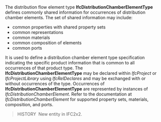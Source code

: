 The distribution flow element type **IfcDistributionChamberElementType** defines commonly shared information for occurrences of distribution chamber elements. The set of shared information may include:

* common properties with shared property sets
* common representations
* common materials
* common composition of elements
* common ports

It is used to define a distribution chamber element type specification indicating the specific product information that is common to all occurrences of that product type. The **IfcDistributionChamberElementType** may be declared within _IfcProject_ or _IfcProjectLibrary_ using _IfcRelDeclares_ and may be exchanged with or without occurrences of the type. Occurrences of **IfcDistributionChamberElementType** are represented by instances of _IfcDistributionChamberElement_. Refer to the documentation at _IfcDistributionChamberElement_ for supported property sets, materials, composition, and ports.

> HISTORY&nbsp; New entity in IFC2x2.
